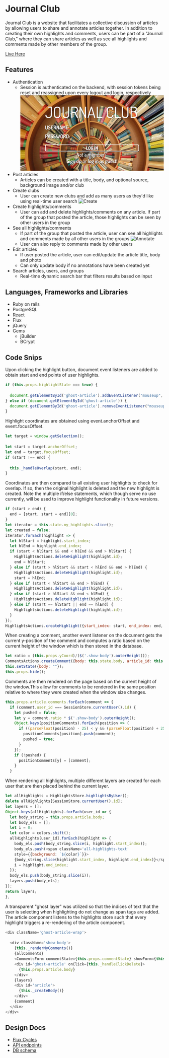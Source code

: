 # Journal Club



Journal Club is a website that facilitates a collective discussion of articles by allowing users to share and annotate articles together. In addition to creating their own highlights and comments, users can be part of a "Journal Club," where they can share articles as well as see all highlights and comments made by other members of the group.

[Live Here][live_url]

## Features
* Authentication
  * Session is authenticated on the backend, with session tokens being reset and reassigned upon every logout and login, respectively
  ![Login](images/login.png)
* Post articles
  * Articles can be created with a title, body, and optional source, background image and/or club
* Create clubs
  * User can create new clubs and add as many users as they'd like using real-time user search
  ![Create][gif_create]
* Create highlights/comments
  * User can add and delete highlights/comments on any article. If part of the group that posted the article, those highlights can be seen by other users in the group
* See all highlights/comments
  * If part of the group that posted the article, user can see all highlights and comments made by all other users in the groups
  ![Annotate][gif-annotate]
  * User can also reply to comments made by other users
* Edit articles
  * If user posted the article, user can edit/update the article title, body and photo
  * Can only update body if no annotations have been created yet
* Search articles, users, and groups
  * Real-time dynamic search bar that filters results based on input


## Languages, Frameworks and Libraries
* Ruby on rails
* PostgreSQL
* React
* Flux
* jQuery
* Gems
  * jBuilder
  * BCrypt

## Code Snips
Upon clicking the highlight button, document event listeners are added to obtain start and end points of user highlights.
```javascript
if (this.props.highlightState === true) {

  document.getElementById('ghost-article').addEventListener("mouseup", this._getHighlightCoords);
} else if (document.getElementById('ghost-article')) {
  document.getElementById('ghost-article').removeEventListener("mouseup", this._getHighlightCoords);
}
```

Highlight coordinates are obtained using event.anchorOffset and event.focusOffset.
```javascript
let target = window.getSelection();

let start = target.anchorOffset;
let end = target.focusOffset;
if (start !== end) {

  this._handleOverlap(start, end);
}
```

Coordinates are then compared to all existing user highlights to check for overlap. If so, then the original highlight is deleted and the new highlight is created. Note the multiple if/else statements, which though serve no use currently, will be used to improve highlight functionality in future versions.
```javascript
if (start > end) {
  end = [start, start = end][0];
}
let iterator = this.state.my_highlights.slice();
let created = false;
iterator.forEach(highlight => {
  let hlStart = highlight.start_index;
  let hlEnd = highlight.end_index;
  if (start < hlStart && end < hlEnd && end > hlStart) {
    HighlightsActions.deleteHighlight(highlight.id);
    end = hlStart;
  } else if (start > hlStart && start < hlEnd && end > hlEnd) {
    HighlightsActions.deleteHighlight(highlight.id);
    start = hlEnd;
  } else if (start < hlStart && end > hlEnd) {
    HighlightsActions.deleteHighlight(highlight.id);
  } else if (start > hlStart && end < hlEnd) {
    HighlightsActions.deleteHighlight(highlight.id);
  } else if (start == hlStart || end == hlEnd) {
    HighlightsActions.deleteHighlight(highlight.id);
  }
});
HighlightsActions.createHighlight({start_index: start, end_index: end, article_id: this.props.article.id});
```

When creating a comment, another event listener on the document gets the current y-position of the comment and computes a ratio based on the current height of the window which is then stored in the database.

```javascript
let ratio = (this.props.yCoord)/($('.show-body').outerHeight());
CommentsActions.createComment({body: this.state.body, article_id: this.props.articleId, ratio: ratio});
this.setState({body: ""});
this.props.hide();
```

Comments are then rendered on the page based on the current height of the window.This allow for comments to be rendered in the same position relative to where they were created when the window size changes.

```javascript
this.props.article.comments.forEach(comment => {
  if (comment.user_id === SessionStore.currentUser().id) {
    let pushed = false;
    let y = comment.ratio * $('.show-body').outerHeight();
    Object.keys(positionComments).forEach(position => {
      if ((parseFloat(position) - 25) < y && (parseFloat(position) + 25) > y) {
        positionComments[position].push(comment);
        pushed = true;
      }
    });
    if (!pushed) {
      positionComments[y] = [comment];
    }
  }
```

When rendering all highlights, multiple different layers are created for each user that are then placed behind the current layer.
```javascript
let allHighlights = HighlightsStore.highlightsByUser();
delete allHighlights[SessionStore.currentUser().id];
let layers = [];
Object.keys(allHighlights).forEach(user_id => {
  let body_string = this.props.article.body;
  let body_els = [];
  let i = 0;
  let color = colors.shift();
  allHighlights[user_id].forEach(highlight => {
    body_els.push(body_string.slice(i, highlight.start_index));
    body_els.push(<span className='all-highlights-text'
    style={{background: `${color}`}}>
    {body_string.slice(highlight.start_index, highlight.end_index)}</span>);
    i = highlight.end_index;
  });
  body_els.push(body_string.slice(i));
  layers.push(body_els);
});
return layers;
},
```

A transparent "ghost layer" was utilized so that the indices of text that the user is selecting when highlighting do not change as span tags are added. The article component listens to the highlights store such that every highlight triggers a re-rendering of the article component.

```javascript
<div className='ghost-article-wrap'>

  <div className='show-body'>
    {this._renderMyComments()}
    {allComments}
    <CommentsForm commentState={this.props.commentState} showForm={this.props.showForm} yCoord={this.state.yCoord} articleId={this.props.article.id} hide={this._hide}/>
    <div id='ghost-article' onClick={this._handleClickDelete}>
      {this.props.article.body}
    </div>
    {layers}
    <div id='article'>
      {this._createBody()}
    </div>
    {comment}
  </div>
</div>
```



## Design Docs
* [Flux Cycles][flux-cycles]
* [API endpoints][api-endpoints]
* [DB schema][schema]

[views]: docs/views.md
[components]: docs/components.md
[flux-cycles]: docs/flux-cycles.md
[api-endpoints]: docs/api-endpoints.md
[schema]: docs/schema.md







[live_url]: <http://myjournal.club>
[gif_create]: <http://g.recordit.co/9aEOVIECRI.gif>
[gif-annotate]: <http://g.recordit.co/Wfgc7wxUNz.gif>
